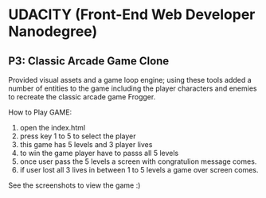 # UDACITY (Front-End Web Developer Nanodegree)

## P3: Classic Arcade Game Clone

Provided visual assets and a game loop engine; using these tools  added a number of entities to the game including the player characters and enemies to recreate the classic arcade game Frogger.

How to Play GAME:
1.  open the index.html
2.  press key 1 to 5 to select the player
3.  this game has 5 levels and 3 player lives 
4.  to win the game player have to passs all 5 levels
5.  once user pass the 5 levels a screen with congratulion message comes.
6.  if user lost all 3 lives in between 1 to 5 levels a game over screen comes.

See the screenshots to view the game :)




